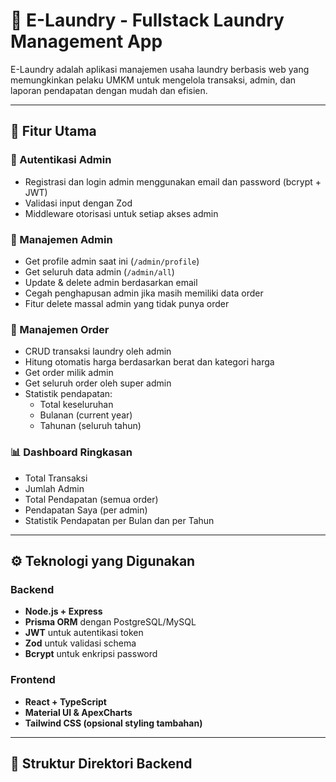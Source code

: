 # 🧺 E-Laundry - Fullstack Laundry Management App

E-Laundry adalah aplikasi manajemen usaha laundry berbasis web yang memungkinkan pelaku UMKM untuk mengelola transaksi, admin, dan laporan pendapatan dengan mudah dan efisien.

---

## 🚀 Fitur Utama

### 🔐 Autentikasi Admin
- Registrasi dan login admin menggunakan email dan password (bcrypt + JWT)
- Validasi input dengan Zod
- Middleware otorisasi untuk setiap akses admin

### 👤 Manajemen Admin
- Get profile admin saat ini (`/admin/profile`)
- Get seluruh data admin (`/admin/all`)
- Update & delete admin berdasarkan email
- Cegah penghapusan admin jika masih memiliki data order
- Fitur delete massal admin yang tidak punya order

### 🧾 Manajemen Order
- CRUD transaksi laundry oleh admin
- Hitung otomatis harga berdasarkan berat dan kategori harga
- Get order milik admin
- Get seluruh order oleh super admin
- Statistik pendapatan:
  - Total keseluruhan
  - Bulanan (current year)
  - Tahunan (seluruh tahun)

### 📊 Dashboard Ringkasan
- Total Transaksi
- Jumlah Admin
- Total Pendapatan (semua order)
- Pendapatan Saya (per admin)
- Statistik Pendapatan per Bulan dan per Tahun

---

## ⚙️ Teknologi yang Digunakan

### Backend
- **Node.js + Express**
- **Prisma ORM** dengan PostgreSQL/MySQL
- **JWT** untuk autentikasi token
- **Zod** untuk validasi schema
- **Bcrypt** untuk enkripsi password

### Frontend
- **React + TypeScript**
- **Material UI & ApexCharts**
- **Tailwind CSS (opsional styling tambahan)**

---

## 📂 Struktur Direktori Backend

